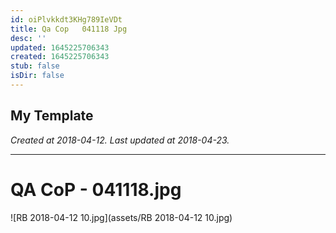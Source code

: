 ```yaml
---
id: oiPlvkkdt3KHg789IeVDt
title: Qa Cop   041118 Jpg
desc: ''
updated: 1645225706343
created: 1645225706343
stub: false
isDir: false
---
```

My Template
---

_Created at 2018-04-12._
_Last updated at 2018-04-23._




---

# QA CoP - 041118.jpg


![RB 2018-04-12 10.jpg](assets/RB 2018-04-12 10.jpg)

